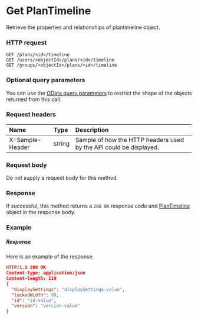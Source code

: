 # Get PlanTimeline

Retrieve the properties and relationships of plantimeline object.
### HTTP request
```http
GET /plans/<id>/timeline
GET /users/<objectId>/plans/<id>/timeline
GET /groups/<objectId>/plans/<id>/timeline
```
### Optional query parameters
You can use the [OData query parameters](odata-optional-query-parameters.md) to restrict the shape of the objects returned from this call.
### Request headers
| Name       | Type | Description|
|:-----------|:------|:----------|
| X-Sample-Header  | string  | Sample of how the HTTP headers used by the API could be displayed.|

### Request body
Do not supply a request body for this method.
### Response
If successful, this method returns a `200 OK` response code and [PlanTimeline](../resources/plantimeline.md) object in the response body.
### Example
##### Response
Here is an example of the response.
```json
HTTP/1.1 200 OK
Content-type: application/json
Content-length: 119
{
  "displaySettings": "displaySettings-value",
  "lockedWidth": 99,
  "id": "id-value",
  "version": "version-value"
}
```

<!-- uuid: 04d023fe-e0e2-44ef-ac60-cacb4af5c1d0
2015-10-09 18:12:09 UTC -->